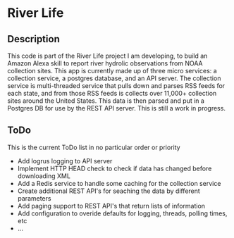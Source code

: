 # **River Life**

## Description
This code is part of the River Life project I am developing, to build an Amazon Alexa skill to report river hydrolic observations from NOAA collection sites. This app is currently made up of three micro services: a collection service, a postgres database, and an API server. The collection service is multi-threaded service that pulls down and parses RSS feeds for each state, and from those RSS feeds is collects over 11,000+ collection sites around the United States. This data is then parsed and put in a Postgres DB for use by the REST API server. This is still a work in progress.

## ToDo
This is the current ToDo list in no particular order or priority

- Add logrus logging to API server
- Implement HTTP HEAD check to check if data has changed before downloading XML
- Add a Redis service to handle some caching for the collection service
- Create additional REST API's for seaching the data by different parameters
- Add paging support to REST API's that return lists of information
- Add configuration to overide defaults for logging, threads, polling times, etc
- ...
